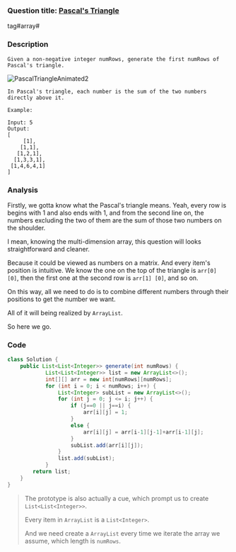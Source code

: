 ### Question title: [Pascal's Triangle](https://leetcode-cn.com/problems/pascals-triangle/)

tag#array#



### Description

```
Given a non-negative integer numRows, generate the first numRows of Pascal's triangle.
```

![PascalTriangleAnimated2](https://raw.githubusercontent.com/jontyzheng/leetcode-journal/master/118-pascals-triangle/PascalTriangleAnimated2.gif)

```
In Pascal's triangle, each number is the sum of the two numbers directly above it.

Example:

Input: 5
Output:
[
     [1],
    [1,1],
   [1,2,1],
  [1,3,3,1],
 [1,4,6,4,1]
]
```



### Analysis

Firstly, we gotta know what the  Pascal's triangle means. Yeah, every row is begins with 1 and also ends with 1, and from the second line on, the numbers excluding the two of them are the sum of those two numbers on the shoulder.



I mean, knowing the multi-dimension array, this question will looks straightforward and cleaner.



Because it could be viewed as numbers on a matrix. And every item's position is intuitive. We know the one on the top of the triangle is `arr[0] [0]`, then the first one at the second row is `arr[1] [0]`, and so on.



On this way, all we need to do is to combine different numbers through their positions to get the number we want.

All of it will being realized by `ArrayList`.

So here we go.



### Code

```java
class Solution {
    public List<List<Integer>> generate(int numRows) {
            List<List<Integer>> list = new ArrayList<>();
            int[][] arr = new int[numRows][numRows];
            for (int i = 0; i < numRows; i++) {
                List<Integer> subList = new ArrayList<>();
                for (int j = 0; j <= i; j++) {
                    if (j==0 || j==i) {
                        arr[i][j] = 1;
                    }
                    else {
                        arr[i][j] = arr[i-1][j-1]+arr[i-1][j];
                    }
                    subList.add(arr[i][j]);
                }
                list.add(subList);
            }
        return list;
    }
}
```

> The prototype is also actually a cue, which prompt us to create `List<List<Integer>>`.
>
> Every item in `ArrayList` is a `List<Integer>`.
>
> And we need create a `ArrayList` every time we iterate the array we assume, which length is `numRows`.

